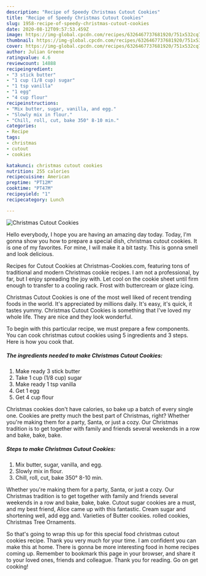 ```yaml
---
description: "Recipe of Speedy Christmas Cutout Cookies"
title: "Recipe of Speedy Christmas Cutout Cookies"
slug: 1958-recipe-of-speedy-christmas-cutout-cookies
date: 2020-08-12T09:57:53.459Z
image: https://img-global.cpcdn.com/recipes/6326467737681920/751x532cq70/christmas-cutout-cookies-recipe-main-photo.jpg
thumbnail: https://img-global.cpcdn.com/recipes/6326467737681920/751x532cq70/christmas-cutout-cookies-recipe-main-photo.jpg
cover: https://img-global.cpcdn.com/recipes/6326467737681920/751x532cq70/christmas-cutout-cookies-recipe-main-photo.jpg
author: Julian Greene
ratingvalue: 4.6
reviewcount: 14888
recipeingredient:
- "3 stick butter"
- "1 cup (1/8 cup) sugar"
- "1 tsp vanilla"
- "1 egg"
- "4 cup flour"
recipeinstructions:
- "Mix butter, sugar, vanilla, and egg."
- "Slowly mix in flour."
- "Chill, roll, cut, bake 350° 8-10 min."
categories:
- Recipe
tags:
- christmas
- cutout
- cookies

katakunci: christmas cutout cookies 
nutrition: 255 calories
recipecuisine: American
preptime: "PT12M"
cooktime: "PT47M"
recipeyield: "1"
recipecategory: Lunch

---
```



![Christmas Cutout Cookies](https://img-global.cpcdn.com/recipes/6326467737681920/751x532cq70/christmas-cutout-cookies-recipe-main-photo.jpg)

Hello everybody, I hope you are having an amazing day today. Today, I'm gonna show you how to prepare a special dish, christmas cutout cookies. It is one of my favorites. For mine, I will make it a bit tasty. This is gonna smell and look delicious.

Recipes for Cutout Cookies at Christmas-Cookies.com, featuring tons of traditional and modern Christmas cookie recipes. I am not a professional, by far, but I enjoy spreading the joy with. Let cool on the cookie sheet until firm enough to transfer to a cooling rack. Frost with buttercream or glaze icing.

Christmas Cutout Cookies is one of the most well liked of recent trending foods in the world. It's appreciated by millions daily. It's easy, it's quick, it tastes yummy. Christmas Cutout Cookies is something that I've loved my whole life. They are nice and they look wonderful.


To begin with this particular recipe, we must prepare a few components. You can cook christmas cutout cookies using 5 ingredients and 3 steps. Here is how you cook that.

<!--inarticleads1-->

##### The ingredients needed to make Christmas Cutout Cookies:

1. Make ready 3 stick butter
1. Take 1 cup (1/8 cup) sugar
1. Make ready 1 tsp vanilla
1. Get 1 egg
1. Get 4 cup flour


Christmas cookies don&#39;t have calories, so bake up a batch of every single one. Cookies are pretty much the best part of Christmas, right? Whether you&#39;re making them for a party, Santa, or just a cozy. Our Christmas tradition is to get together with family and friends several weekends in a row and bake, bake, bake. 

<!--inarticleads2-->

##### Steps to make Christmas Cutout Cookies:

1. Mix butter, sugar, vanilla, and egg.
1. Slowly mix in flour.
1. Chill, roll, cut, bake 350° 8-10 min.


Whether you&#39;re making them for a party, Santa, or just a cozy. Our Christmas tradition is to get together with family and friends several weekends in a row and bake, bake, bake. Cutout sugar cookies are a must, and my best friend, Alice came up with this fantastic. Cream sugar and shortening well, add egg and. Varieties of Butter cookies. rolled cookies, Christmas Tree Ornaments. 

So that's going to wrap this up for this special food christmas cutout cookies recipe. Thank you very much for your time. I am confident you can make this at home. There is gonna be more interesting food in home recipes coming up. Remember to bookmark this page in your browser, and share it to your loved ones, friends and colleague. Thank you for reading. Go on get cooking!
